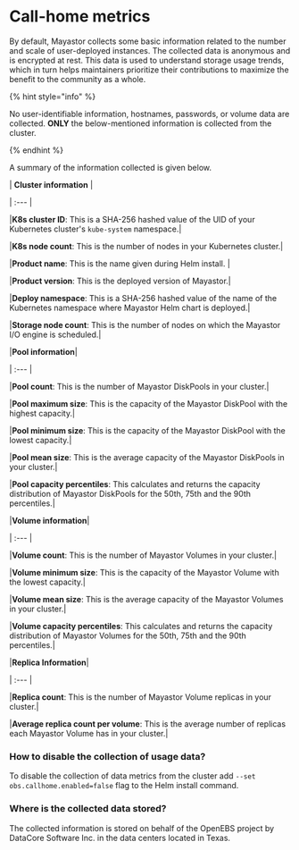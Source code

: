 # Call-home metrics 

 By default, Mayastor collects some basic information related to the number and scale of user-deployed instances. The collected data is anonymous and is encrypted at rest. This data is used to understand storage usage trends, which in turn helps maintainers prioritize their contributions to maximize the benefit to the community as a whole. 

{% hint style="info" %} 

No user-identifiable information, hostnames, passwords, or volume data are collected. **ONLY** the below-mentioned information is collected from the cluster. 

{% endhint %} 


A summary of the information collected is given below.

| **Cluster information** | 

| :--- | 

|**K8s cluster ID**: This is a SHA-256 hashed value of the UID of your Kubernetes cluster's `kube-system` namespace.| 

|**K8s node count**: This is the number of nodes in your Kubernetes cluster.| 

|**Product name**: This is the name given during Helm install. | 

|**Product version**: This is the deployed version of Mayastor.| 

|**Deploy namespace**: This is a SHA-256 hashed value of the  name of the  Kubernetes namespace where Mayastor Helm chart is deployed.| 

|**Storage node count**: This is the number of nodes on which the Mayastor I/O engine is scheduled.| 

 
 

|**Pool information**| 

| :--- | 

|**Pool count**: This is the number of Mayastor DiskPools in your cluster.| 

|**Pool maximum size**: This is the capacity of the Mayastor DiskPool with the highest capacity.| 

|**Pool minimum size**: This is the capacity of the Mayastor DiskPool with the lowest capacity.| 

|**Pool mean size**: This is the average capacity of the Mayastor DiskPools in your cluster.| 

|**Pool capacity percentiles**: This calculates and returns the capacity distribution of Mayastor DiskPools for the 50th, 75th and the 90th percentiles.| 

 
 
 

|**Volume information**| 

| :--- | 

|**Volume count**: This is the number of Mayastor Volumes in your cluster.| 

|**Volume minimum size**: This is the capacity of the Mayastor Volume with the lowest capacity.| 

|**Volume mean size**: This is the average capacity of the Mayastor Volumes in your cluster.| 

|**Volume capacity percentiles**: This calculates and returns the capacity distribution of Mayastor Volumes for the 50th, 75th and the 90th percentiles.| 

 
 

|**Replica Information**| 

| :--- | 

|**Replica count**: This is the number of Mayastor Volume replicas in your cluster.| 

|**Average replica count per volume**: This is the average number of replicas each Mayastor Volume has in your cluster.| 


### How to disable the collection of usage data?

To disable the collection of data metrics from the cluster add `--set obs.callhome.enabled=false` flag to the Helm install command.

### Where is the collected data stored?

The collected information is stored on behalf of the OpenEBS project by DataCore Software Inc. in the data centers located in Texas.

 
 
 
 
 
 
 

 